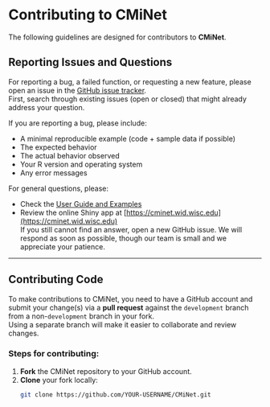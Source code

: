 # Contributing to CMiNet

The following guidelines are designed for contributors to **CMiNet**.

## Reporting Issues and Questions

For reporting a bug, a failed function, or requesting a new feature, please open an issue in the [GitHub issue tracker](https://github.com/solislemuslab/CMiNet/issues).  
First, search through existing issues (open or closed) that might already address your question.  

If you are reporting a bug, please include:
- A minimal reproducible example (code + sample data if possible)
- The expected behavior
- The actual behavior observed
- Your R version and operating system
- Any error messages

For general questions, please:
- Check the [User Guide and Examples](https://github.com/solislemuslab/CMiNet)
- Review the online Shiny app at [https://cminet.wid.wisc.edu](https://cminet.wid.wisc.edu)  
If you still cannot find an answer, open a new GitHub issue. We will respond as soon as possible, though our team is small and we appreciate your patience.

---

## Contributing Code

To make contributions to CMiNet, you need to have a GitHub account and submit your change(s) via a **pull request** against the `development` branch from a non-`development` branch in your fork.  
Using a separate branch will make it easier to collaborate and review changes.

### Steps for contributing:
1. **Fork** the CMiNet repository to your GitHub account.  
2. **Clone** your fork locally:  
   ```bash
   git clone https://github.com/YOUR-USERNAME/CMiNet.git
